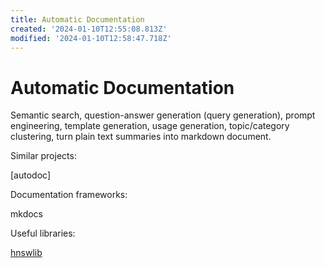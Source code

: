 ```yaml
---
title: Automatic Documentation
created: '2024-01-10T12:55:08.813Z'
modified: '2024-01-10T12:58:47.718Z'
---
```


# Automatic Documentation

Semantic search, question-answer generation (query generation), prompt engineering, template generation, usage generation, topic/category clustering, turn plain text summaries into markdown document.

Similar projects:

[autodoc]

Documentation frameworks:

mkdocs

Useful libraries:

[hnswlib](https://github.com/nmslib/hnswlib)
